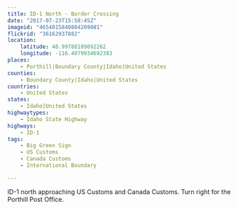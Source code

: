 ```yaml
---
title: ID-1 North - Border Crossing
date: "2017-07-23T15:58:45Z"
imageid: "4654015840804209081"
flickrid: "36162937882"
location:
    latitude: 48.99788109092262
    longitude: -116.4979934692383
places:
    - Porthill|Boundary County|Idaho|United States
counties:
    - Boundary County|Idaho|United States
countries:
    - United States
states:
    - Idaho|United States
highwaytypes:
    - Idaho State Highway
highways:
    - ID-1
tags:
    - Big Green Sign
    - US Customs
    - Canada Customs
    - International Boundary

---
```

ID-1 north approaching US Customs and Canada Customs.  Turn right for the Porthill Post Office.